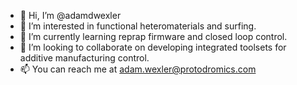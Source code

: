 - 👋 Hi, I’m @adamdwexler
- 👀 I’m interested in functional heteromaterials and surfing.
- 🌱 I’m currently learning reprap firmware and closed loop control.
- 💞️ I’m looking to collaborate on developing integrated toolsets for additive manufacturing control.
- 📫 You can reach me at adam.wexler@protodromics.com

<!---
adamdwexler/adamdwexler is a ✨ special ✨ repository because its `README.md` (this file) appears on your GitHub profile.
You can click the Preview link to take a look at your changes.
--->

